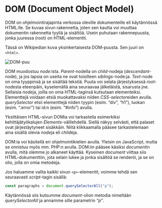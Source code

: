 # DOM (Document Object Model)

DOM on ohjelmointirajapinta verkossa oleville dokumenteille eli käytännössä HTML:lle. Se kuvaa sivun rakennetta, joten sen kautta voi muuttaa dokumentin rakennetta tyyliä ja sisältöä. Usein puhutaan rakennepuusta, jonka juuressa (root) on HTML-elementti.

Tässä on Wikipedian kuva yksinkertaisesta DOM-puusta. Sen juuri on ``<html>``.

![DOM-puu](https://upload.wikimedia.org/wikipedia/commons/thumb/5/5a/DOM-model.svg/428px-DOM-model.svg.png)

DOM muodostuu *node*:ista. *Parent*-nodella on *child*-nodeja (*descendant*-node), ja jos lapsia on useita ne ovat toisilleen *siblings*-node:ja. *Text*-node on oma tyyppinsä ja se sisältää tekstiä. Puuta voi selata järjestyksessä *root*-nodesta eteenpäin, kyselemällä aina seuraavaa jälkeläistä, sisarusta jne. Sellaisia *node*ja, joilla on oma HTML-taginsä kutsutaan elementeiksi. Elementtejä voidaan etsiä muokattavaksi niiden *CSS-selector*eiden avulla. *querySelector* etsii elementtejä niiden tyypin (esim. “div”, “h1”), luokan (esim. “.error”) tai id:n (esim. “#info”) avulla.

Yksittäisen HTML-sivun DOMia voi tarkastella esimerkiksi kehittäjätyökalujen *Elements*-välilehdellä. Siellä näkyy selvästi, että palaset ovat järjestäytyneet sisäkkäin. Niitä klikkaamalla pääsee tarkastelemaan aina sisällä olevia *node*ja eli *child*eja.

DOM:ia voi käsitellä eri ohjelmointikielien avulla. Yleisin on JavaScript, mutta se onnistuu myös mm. PHP:n avulla. DOM:iin pääsee käsiksi *document*in avulla, mitä olemme jo alkaneet käyttää. Kyseinen *document* viittaa siis HTML-dokumenttiin, jota selain lukee ja jonka sisältöä se renderöi, ja se on olio, jolla on omia metodeja.

Jos haluamme valita kaikki sivun ``<p>``-elementit, voimme tehdä sen seuraavasti *script*-tagin sisällä:

````js
const paragraphs = document.querySelectorAll("p");
````

Käytännössä siis kutsumme *document*-olion metodia nimeltään *querySelectorAll* ja annamme sille parametrin *"p"*. 